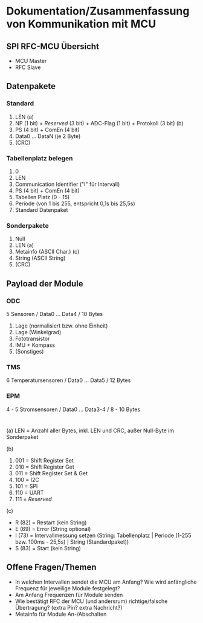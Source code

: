 # Dokumentation/Zusammenfassung von Kommunikation mit MCU

## SPI RFC-MCU Übersicht
- MCU Master
- RFC Slave

## Datenpakete
### Standard
1. LEN (a)
2. NP (1 bit) + *Reserved* (3 bit) + ADC-Flag (1 bit) + Protokoll (3 bit) (b)
3. PS (4 bit) + ComEn (4 bit)
4. Data0 ... DataN (je 2 Byte)
5. (CRC)

### Tabellenplatz belegen
1. 0
2. LEN
3. Communication Identifier ("I" für Intervall)
4. PS (4 bit) + ComEn (4 bit)
5. Tabellen Platz (0 - 15)
6. Periode (von 1 bis 255, entspricht 0,1s bis 25,5s)
7. Standard Datenpaket

### Sonderpakete
1. Null
2. LEN (a)
3. Metainfo (ASCII Char.) (c)
4. String (ASCII String)
5. (CRC)
        
## Payload der Module
### ODC
5 Sensoren / Data0 ... Data4 / 10 Bytes
1. Lage (normalisiert bzw. ohne Einheit)
2. Lage (Winkelgrad)
3. Fototransistor
4. IMU + Kompass
5. (Sonstiges)

### TMS
6 Temperatursensoren / Data0 ... Data5 / 12 Bytes

### EPM
4 - 5 Stromsensoren / Data0 ... Data3-4 / 8 - 10 Bytes

#
(a)
LEN = Anzahl aller Bytes, inkl. LEN und CRC, außer Null-Byte im Sonderpaket

(b)
1. 001 = Shift Register Set
2. 010 = Shift Register Get
3. 011 = Shift Register Set & Get
4. 100 = I2C
5. 101 = SPI
6. 110 = UART
7. 111 = *Reserved*

(c)
- R (82) = Restart (kein String)
- E (69) = Error (String optional)
- I (73) = Intervallmessung setzen (String: Tabellenplatz | Periode (1-255 bzw. 100ms - 25,5s) | String (Standardpaket))
- S (83) = Start (kein String)



## Offene Fragen/Themen
- In welchen Intervallen sendet die MCU am Anfang? Wie wird anfängliche Frequenz für jeweilige Module festgelegt?
- Am Anfang Frequenzen für Module senden
- Wie bestätigt RFC der MCU (und andersrum) richtige/falsche Übertragung? (extra Pin? extra Nachricht?)
- Metainfo für Module An-/Abschalten
